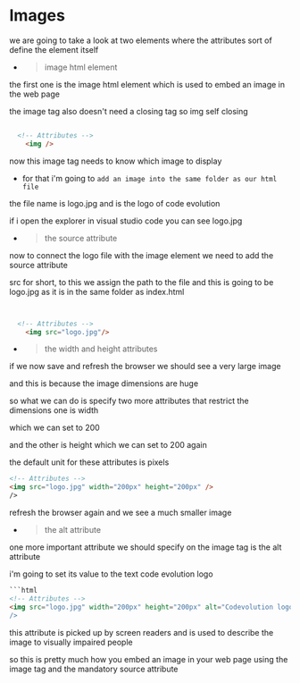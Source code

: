 # Images

we are going to take a look at two elements where the attributes sort of define the element itself

- > image html element

the first one is the image html element which is used to embed an image in the web page

the image tag also doesn't need a closing tag so img self closing

```HTML

  <!-- Attributes -->
    <img />

```

now this image tag needs to know which image to display

- for that i'm going to `add an image into the same folder as our html file`

the file name is logo.jpg and is the logo of code evolution

if i open the explorer in visual studio code you can see logo.jpg

- > the source attribute

now to connect the logo file with the image element we need to add the source
attribute

src for short, to this we assign the path to the file and this is going to be logo.jpg as it is in the same folder as index.html

```HTML


  <!-- Attributes -->
    <img src="logo.jpg"/>

```

- > the width and height attributes

if we now save and refresh the browser
we should see a very large image

and this is because the image dimensions are huge

so what we can do is specify two more
attributes that restrict the dimensions one is width

which we can set to 200

and the other is height which we can set
to 200 again

the default unit for these attributes is pixels

```html
<!-- Attributes -->
<img src="logo.jpg" width="200px" height="200px" />
/>
```

refresh the browser again and we see a much smaller image

- > the alt attribute

one more important attribute we should specify on the image tag is the alt attribute

i'm going to set its value to the text code evolution logo

````html
```html
<!-- Attributes -->
<img src="logo.jpg" width="200px" height="200px" alt="Codevolution logo/>
/>
````

this attribute is picked up by screen readers and is used to describe the
image to visually impaired people

so this is pretty much how you embed an
image in your web page using the image tag and the mandatory source attribute
